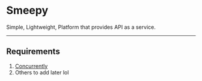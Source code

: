 # Smeepy
Simple, Lightweight, Platform that provides API as a service.

---

## Requirements
1. [Concurrently](https://www.npmjs.com/package/concurrently)
2. Others to add later lol